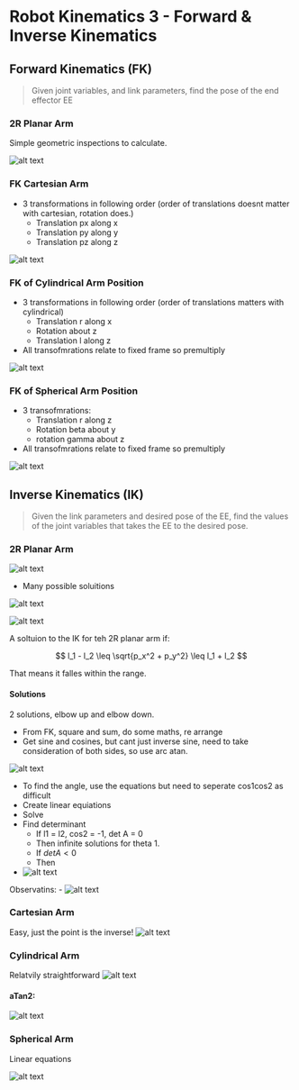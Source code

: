 # Robot Kinematics 3 - Forward & Inverse Kinematics

## Forward Kinematics (FK)
> Given joint variables, and link parameters, find the pose of the end effector EE

### 2R Planar Arm
Simple geometric inspections to calculate.

![alt text](imgs/robot_kinematics3/image.png)


### FK Cartesian Arm
- 3 transformations in following order (order of translations doesnt matter with cartesian, rotation does.)
  - Translation px along x
  - Translation py along y
  - Translation pz along z

![alt text](imgs/robot_kinematics3/image-1.png)  

### FK of Cylindrical Arm Position
- 3 transformations in following order (order of translations matters with cylindrical)
  - Translation r along x
  - Rotation about z
  - Translation l along z
- All transofmrations relate to fixed frame so premultiply

![alt text](imgs/robot_kinematics3/image-2.png)

### FK of Spherical Arm Position
- 3 transofmrations:
  - Translation r along z
  - Rotation beta about y
  - rotation gamma about z
- All transofmrations relate to fixed frame so premultiply

![alt text](imgs/robot_kinematics3/image-3.png)


## Inverse Kinematics (IK)
> Given the link parameters and desired pose of the EE, find the values of the joint variables that takes the EE to the desired pose.

### 2R Planar Arm
![alt text](imgs/robot_kinematics3/image-4.png)

- Many possible soluitions

![alt text](imgs/robot_kinematics3/image-5.png)

![alt text](imgs/robot_kinematics3/image-6.png)

A soltuion to the IK for teh 2R planar arm if:

$$
l_1 - l_2 \leq \sqrt{p_x^2 + p_y^2} \leq l_1 + l_2
$$

That means it falles within the range.

#### Solutions
2 solutions, elbow up and elbow down.
- From FK, square and sum, do some maths, re arrange
- Get sine and cosines, but cant just inverse sine, need to take consideration of both sides, so use arc atan.
  
![alt text](imgs/robot_kinematics3/image-7.png)

- To find the angle, use the equations but need to seperate cos1cos2 as difficult
- Create linear equiations
- Solve
- Find determinant 
  - If l1 = l2, cos2 = -1, det A = 0
  - Then infinite solutions for theta 1.
  - If $detA <0$
  - Then 
- ![alt text](imgs/robot_kinematics3/image-8.png)


Observatins:
    - ![alt text](imgs/robot_kinematics3/image-9.png)

### Cartesian Arm
Easy, just the point is the inverse!
![alt text](imgs/robot_kinematics3/image-10.png)


### Cylindrical Arm
Relatvily straightforward
![alt text](imgs/robot_kinematics3/image-11.png)

#### aTan2:
![alt text](imgs/robot_kinematics3/image-12.png)

### Spherical Arm
Linear equations

![alt text](imgs/robot_kinematics3/image-13.png)

